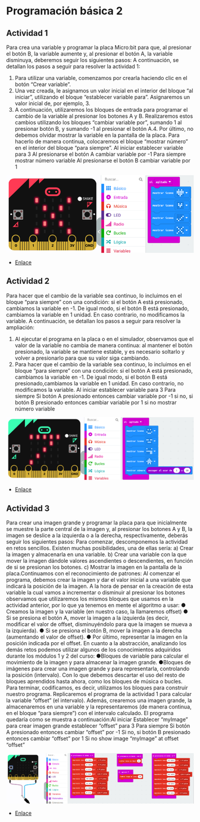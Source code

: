 #  Programación básica 2
## Actividad 1
Para crea una variable y programar la placa Micro:bit para que, al presionar el
botón B, la variable aumente y, al presionar el botón A, la variable disminuya,
deberemos seguir los siguientes pasos:
A continuación, se detallan los pasos a seguir para resolver la actividad 1:
1. Para utilizar una variable, comenzamos por crearla haciendo clic en el botón
“Crear variable”.
2. Una vez creada, le asignamos un valor inicial en el interior del bloque “al
iniciar”, utilizando el bloque “establecer variable para”. Asignaremos un
valor inicial de, por ejemplo, 3.
3. A continuación, utilizaremos los bloques de entrada para programar el
cambio de la variable al presionar los botones A y B. Realizaremos estos
cambios utilizando los bloques “cambiar variable por”, sumando 1 al
presionar botón B, y sumando -1 al presionar el botón A.4. Por último, no debemos olvidar mostrar la variable en la pantalla de la placa.
Para hacerlo de manera continua, colocaremos el bloque “mostrar número”
en el interior del bloque “para siempre”.
Al iniciar
establecer variable para 3
Al presionarse el botón A
cambiar variable por -1
Para siempre
mostrar número variable
Al presionarse el botón B
cambiar variable por 1

![image](ejercicio1.png)

- [Enlace](modulo3Ejercicio1.hex)

## Actividad 2
Para hacer que el cambio de la variable sea continuo, lo incluimos en el bloque
“para siempre” con una condición: si el botón A está presionado, cambiamos la
variable en -1. De igual modo, si el botón B está presionado, cambiamos la variable
en 1 unidad. En caso contrario, no modificamos la variable.
A continuación, se detallan los pasos a seguir para resolver la ampliación:
1. Al ejecutar el programa en la placa o en el simulador, observamos que el
valor de la variable no cambia de manera continua: al mantener el botón
presionado, la variable se mantiene estable, y es necesario soltarlo y volver
a presionarlo para que su valor siga cambiando.
2. Para hacer que el cambio de la variable sea continuo, lo incluimos en el
bloque “para siempre” con una condición: si el botón A está presionado,
cambiamos la variable en -1. De igual modo, si el botón B está presionado,cambiamos la variable en 1 unidad. En caso contrario, no modificamos la
variable.
Al iniciar
establecer variable para 3
Para siempre
Si botón A presionado entonces
cambiar variable por -1
si no, si botón B presionado entonces
cambiar variable por 1
si no
mostrar número variable

![image](ejercicio2.png)

- [Enlace](modulo3Ejercicio2.hex)

## Actividad 3
Para crear una imagen grande y programar la placa para que inicialmente se
muestre la parte central de la imagen y, al presionar los botones A y B, la imagen
se deslice a la izquierda o a la derecha, respectivamente, deberás seguir los
siguientes pasos:
Para comenzar, descomponemos la actividad en retos sencillos. Existen muchas
posibilidades, una de ellas sería:
a) Crear la imagen y almacenarla en una variable.
b) Crear una variable con la que mover la imagen dándole valores
ascendientes o descendientes, en función de si se presionan los
botones.
c) Mostrar la imagen en la pantalla de la placa.Continuamos con el reconocimiento de patrones:
Al comenzar el programa, debemos crear la imagen y dar el valor inicial a
una variable que indicará la posición de la imagen.
A la hora de pensar en la creación de esta variable la cual vamos a
incrementar o disminuir al presionar los botones observamos que
utilizaremos los mismos bloques que usamos en la actividad anterior, por
lo que ya tenemos en mente el algoritmo a usar:
● Creamos la imagen y la variable (en nuestro caso, la llamaremos offset)
● Si se presiona el botón A, mover la imagen a la izquierda (es decir,
modificar el valor de offset, disminuyéndolo para que la imagen se mueva
a la izquierda).
● Si se presiona el botón B, mover la imagen a la derecha (aumentando el
valor de offset).
● Por último, representar la imagen en la posición indicada por el offset.
En cuanto a la abstracción, analizando los demás retos podemos utilizar algunos
de los conocimientos adquiridos durante los módulos 1 y 2 del curso:
●Bloques de variable para calcular el movimiento de la imagen y para
almacenar la imagen grande.
●Bloques de imágenes para crear una imagen grande y para representarla,
controlando la posición (intervalo).
Con lo que debemos descartar el uso del resto de bloques aprendidos hasta
ahora, como los bloques de música o bucles.
Para terminar, codificamos, es decir, utilizamos los bloques para construir
nuestro programa. Replicaremos el programa de la actividad 1 para calcular la
variable “offset” (el intervalo). Además, crearemos una imagen grande, la
almacenaremos en una variable y la representaremos (de manera continua, en el
bloque “para siempre”) con el intervalo calculado.
El programa quedaría como se muestra a continuación:Al iniciar
Establecer “myImage” para crear imagen grande
establecer “offset” para 3
Para siempre
Si botón A presionado entonces
cambiar “offset” por -1
Si no, si botón B presionado entonces
cambiar “offset” por 1
Si no
show image “myImage” at offset “offset”

![image](ejercicio3.png)

- [Enlace](modulo3Ejercicio3.hex)
